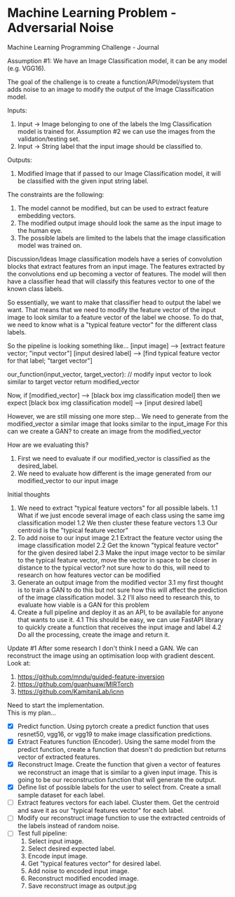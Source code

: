 # Machine Learning Problem - Adversarial Noise
Machine Learning Programming Challenge - Journal

Assumption #1: We have an Image Classification model, it can be any model (e.g. VGG16). 

The goal of the challenge is to create a function/API/model/system that adds noise to an image to modify the output of the Image Classification model. 

Inputs:
1. Input -> Image belonging to one of the labels the Img Classification model is trained for. Assumption #2 we can use the images from the validation/testing set.
2. Input -> String label that the input image should be classified to. 

Outputs:
1. Modified Image that if passed to our Image Classification model, it will be classified with the given input string label.

The constraints are the following:
1. The model cannot be modified, but can be used to extract feature embedding vectors.
2. The modified output image should look the same as the input image to the human eye.
3. The possible labels are limited to the labels that the image classification model was trained on.

Discussion/Ideas
Image classification models have a series of convolution blocks that extract features from an input image.
The features extracted by the convolutions end up becoming a vector of features.
The model will then have a classifier head that will classify this features vector to one of the known class labels.

So essentially, we want to make that classifier head to output the label we want. 
That means that we need to modify the feature vector of the input image to look similar to a feature vector of the label we choose.
To do that, we need to know what is a "typical feature vector" for the different class labels.

So the pipeline is looking something like...
[input image] --> [extract feature vector; "input vector"] 
[input desired label] --> [find typical feature vector for that label; "target vector"]

our_function(input_vector, target_vector):
    // modify input vector to look similar to target vector
    return modified_vector

Now, if [modified_vector] --> [black box img classification model] then we expect [black box img classification model] --> [input desired label]

However, we are still missing one more step...
We need to generate from the modified_vector a similar image that looks similar to the input_image
For this can we create a GAN? to create an image from the modified_vector

How are we evaluating this?
1. First we need to evaluate if our modified_vector is classified as the desired_label.
2. We need to evaluate how different is the image generated from our modified_vector to our input image


Initial thoughts
1. We need to extract "typical feature vectors" for all possible labels.
    1.1 What if we just encode several image of each class using the same img classification model
    1.2 We then cluster these feature vectors
    1.3 Our centroid is the "typical feature vector"
2. To add noise to our input image
    2.1 Extract the feature vector using the image classification model
    2.2 Get the known "typical feature vector" for the given desired label
    2.3 Make the input image vector to be similar to the typical feature vector,
            move the vector in space to be closer in distance to the typical vector?
            not sure how to do this, will need to research on how features vector can be modified
3. Generate an output image from the modified vector
    3.1 my first thought is to train a GAN to do this but not sure how this will affect the prediction of the image classification model.
    3.2 I'll also need to research this, to evaluate how viable is a GAN for this problem
4. Create a full pipeline and deploy it as an API, to be available for anyone that wants to use it.
    4.1 This should be easy, we can use FastAPI library to quickly create a function that receives the input image and label
    4.2 Do all the processing, create the image and return it.


Update #1
After some research I don't think I need a GAN. We can reconstruct the image using an optimisation loop with gradient descent.
Look at: 
1. https://github.com/mndu/guided-feature-inversion
2. https://github.com/guanhuaw/MIRTorch
3. https://github.com/KamitaniLab/icnn 

Need to start the implementation. <br>
This is my plan...<br>
- [X] Predict function. Using pytorch create a predict function that uses resnet50, vgg16, or vgg19 to make image classification predictions.
- [X] Extract Features function (Encoder). Using the same model from the predict function, create a function that doesn't do prediction but returns vector of extracted features.
- [X] Reconstruct Image. Create the function that given a vector of features we reconstruct an image that is similar to a given input image. This is going to be our reconstruction function that will generate the output.
- [X] Define list of possible labels for the user to select from. Create a small sample dataset for each label. 
- [ ] Extract features vectors for each label. Cluster them. Get the centroid and save it as our "typical features vector" for each label.
- [ ] Modify our reconstruct image function to use the extracted centroids of the labels instead of random noise. 
- [ ] Test full pipeline:
    1. Select input image.
    2. Select desired expected label.
    3. Encode input image.
    4. Get "typical features vector" for desired label.
    5. Add noise to encoded input image.
    6. Reconstruct modified encoded image.
    7. Save reconstruct image as output.jpg
